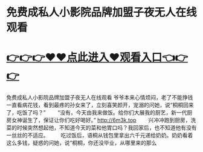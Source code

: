 # 免费成私人小影院品牌加盟子夜无人在线观看

# <a href="https://github.com/zuoyes/rugu/issues/1">👉👉👉♥♥点此进入♥观看入口👈👉👉</a>

免费成私人小影院品牌加盟子夜无人在线观看
爷爷本来心情烦闷，老了不能挣钱一直看病花钱，看到最疼的孙女来了，立刻喜笑颜开，宠溺的问她，说“桐桐回来了，吃饭了吗？”
　　“没有，今天由我来做饭。给你们大展我的厨艺，新一代厨房女神诞生了，保证让你们吃好喝好。”
  http://6m3k.top
　　兴冲冲跑到厨房，洗菜的时候突然想起他，不知道今天的菜和他胃口吗？我回家后，也不知道他有没有一丝丝的不适应。
　　吃过饭后，语桐从钱包里拿出六千元递给奶奶。奶奶看着这么多钱，疑惑的问她，说“桐桐，你还没毕业，从哪里来的那么
